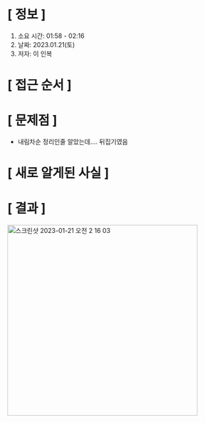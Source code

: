 # **[ 정보 ]**
1. 소요 시간: 01:58 - 02:16
2. 날짜: 2023.01.21(토)
3. 저자: 이 인복

# **[ 접근 순서 ]**

# **[ 문제점 ]**
- 내림차순 정리인줄 알았는데.... 뒤집기였음

# **[ 새로 알게된 사실 ]**

# **[ 결과 ]**       
<img width="427" alt="스크린샷 2023-01-21 오전 2 16 03" src="https://user-images.githubusercontent.com/59809278/213762692-715f1f90-1263-4af0-ac7d-dbf47f0f5d97.png">
